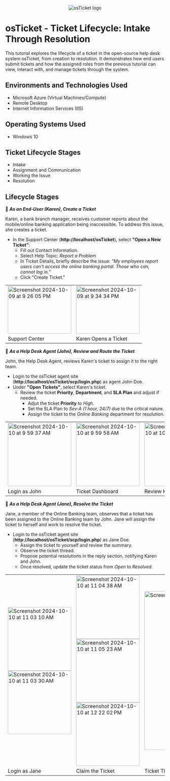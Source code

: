 <p align="center">
<img src="https://i.imgur.com/Clzj7Xs.png" alt="osTicket logo"/>
</p>

<h1>osTicket - Ticket Lifecycle: Intake Through Resolution</h1>
This tutorial explores the lifecycle of a ticket in the open-source help desk system osTicket, from creation to resolution. It demonstrates how end users submit tickets and how the assigned roles from the previous tutorial can view, interact with, and manage tickets through the system.<br />


<h2>Environments and Technologies Used</h2>

- Microsoft Azure (Virtual Machines/Compute)
- Remote Desktop
- Internet Information Services (IIS)

<h2>Operating Systems Used </h2>

- Windows 10</b> 

<h2>Ticket Lifecycle Stages</h2>

- Intake
- Assignment and Communication
- Working the Issue
- Resolution

<h2>Lifecycle Stages</h2>

🔷 ***As an End-User (Karen), Create a Ticket***

Karen, a bank branch manager, receives customer reports about the mobile/online banking application being inaccessible. To address this issue, she creates a ticket.

  -  In the Support Center (**http://localhost/osTicket**), select **"Open a New Ticket"**:
      - Fill out Contact Information.
      - Select Help Topic: *Report a Problem* 
     - In Ticket Details, briefly describe the issue: 
     *"My employees report users can't access the online banking portal. Those who can, cannot log in."*
      - Click "Create Ticket."

<table>
  <tr>
    <td><img width="200" height="150" alt="Screenshot 2024-10-09 at 9 26 05 PM" src="https://github.com/user-attachments/assets/37ba67b3-620b-4a50-9d1b-d2600b184ad0"></td>
    <td><img width="200" height="150" alt="Screenshot 2024-10-09 at 9 34 34 PM" src="https://github.com/user-attachments/assets/b5ef860a-b38c-47ae-9a34-ec88f076358e">
</td>
  <tr>
    <td>Support Center</td>
    <td>Karen Opens a Ticket</td>
  </tr>
</table>

🔷 ***As a Help Desk Agent (John), Review and Route the Ticket***

John, the Help Desk Agent, reviews Karen's ticket to assign it to the right team.
  - Login to the osTicket agent site (**http://localhost/osTicket/scp/login.php**) as agent John Doe.
  - Under **"Open Tickets"**, select Karen's ticket.
      - Review the ticket **Priority**, **Department**, and **SLA Plan** and adjust if needed.
        - Adjut the ticket **Priority** to *High*.
        - Set the SLA Plan to *Sev-A (1 hour, 24/7)* due to the critical nature.
        - Assign the ticket to the *Online Banking* department for resolution.
<table>
  <tr>
    <td><img width="200" alt="Screenshot 2024-10-10 at 9 59 37 AM" src="https://github.com/user-attachments/assets/8ef466df-fc1d-4780-b025-f71709239290">
</td>
    <td><img width="200" alt="Screenshot 2024-10-10 at 9 59 58 AM" src="https://github.com/user-attachments/assets/9b19a889-c4a5-46c8-a698-cdc6def47df5">
</td>
    <td><img width="200" alt="Screenshot 2024-10-10 at 10 53 41 AM" src="https://github.com/user-attachments/assets/54b0a3b6-b655-414c-890b-f2ffe17e3294">
</td>
    <td><img width="200" alt="Screenshot 2024-10-10 at 10 58 40 AM" src="https://github.com/user-attachments/assets/8c33cae8-9762-4aed-8673-6f4617e6cebe">
</td>
  <tr>
    <td>Login as John</td>
    <td>Ticket Dashboard</td>
    <td>Review Karen's Ticket</td>
    <td>Triage and Assign Ticket</td>
  </tr>
</table>

🔷 ***As a Help Desk Agent (Jane), Resolve the Ticket***

Jane, a member of the Online Banking team, observes that a ticket has been assigned to the Online Banking team by John. Jane will assign the ticket to herself and work to resolve the ticket. 

  - Login to the osTicket agent site (**http://localhost/osTicket/scp/login.php**) as Jane Doe.
      - Assign the ticket to yourself and review the summary.
      - Observe the ticket thread.
      - Propose potential resolutions in the reply section, notifying Karen and John.
      - Once resolved, update the ticket status from *Open* to *Resolved*.

<table>
  <tr>
    <td><img width="200" alt="Screenshot 2024-10-10 at 11 03 10 AM" src="https://github.com/user-attachments/assets/b8b413de-cdee-4754-a0f9-68e7d6a14ccc"><img width="200" alt="Screenshot 2024-10-10 at 11 03 30 AM" src="https://github.com/user-attachments/assets/0c398eca-63ca-4706-8098-c384b6def918">
</td>
    <td><img width="200" alt="Screenshot 2024-10-10 at 11 04 38 AM" src="https://github.com/user-attachments/assets/d3cd684a-2d07-4a4c-b56f-abc91950692c"><img width="200" alt="Screenshot 2024-10-10 at 11 05 23 AM" src="https://github.com/user-attachments/assets/bab6a63d-87b9-4231-ac63-641cf01af5d2"><img width="200" alt="Screenshot 2024-10-10 at 12 22 02 PM" src="https://github.com/user-attachments/assets/04031358-48d0-42c0-8efe-b7cad5b0b8bc">
</td>
    <td><img width="500" alt="Screenshot 2024-10-10 at 12 22 16 PM" src="https://github.com/user-attachments/assets/a34107e2-27f8-4faf-94ed-5e7723de3ce1">
</td>
    <td><img width="200" alt="Screenshot 2024-10-10 at 12 29 29 PM" src="https://github.com/user-attachments/assets/48d87ad6-c406-497b-81db-4dcae771ce57"><img width="200" alt="Screenshot 2024-10-10 at 12 34 11 PM" src="https://github.com/user-attachments/assets/aa43886c-35d6-4d9b-8c45-de8dfdf39f35">
</td>
 <td><img width="200" alt="Screenshot 2024-10-10 at 12 35 20 PM" src="https://github.com/user-attachments/assets/eaead848-6fa4-4ec4-afbf-4075df80ebfe"><img width="200" alt="Screenshot 2024-10-10 at 12 35 51 PM" src="https://github.com/user-attachments/assets/43858d9d-0f20-46aa-a21e-123a6e7e567b">

</td>
  <tr>
    <td>Login as Jane</td>
    <td>Claim the Ticket</td>
    <td>Ticket Thread</td>
    <td>Work the Ticket</td>
    <td>Resolve the Ticket</td>
  </tr>
</table>
